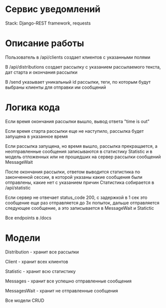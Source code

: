 # Сервис уведомлений
Stack: Django-REST framework, requests

# Описание работы
Пользователь в /api/clients создает клиентов с указанными полями

В /api/distributions создает рассылку с указанием рассылаемого текста, дат старта и окончания рассылки

В /send указывает уникальный id рассылки, теги, по которым будут выбраны клиенты для отправки им сообщений

# Логика кода
Если время окончания рассылки вышло, вывод ответа "time is out"

Если время старта рассылки еще не наступило, рассылка будет запущена в указанное время

Если рассылка запущена, но время вышло, рассылка прекращается, а неотправленные сообщения записываются в статистику Statistic и в модель отложенных или не прошедших на сервер рассылки сообщений MessageWait

После окончания рассылки, ответом выводится статистика по законченной сессии, в которой указаны какие сообщения были отправлены, какие нет с указанием причин
Статистика собирается в /api/statistic

Если сервер не отвечает status_code 200, с задержкой в 1 сек это сообщение еще раз отправляется до 3х попыток, дальше отправляется следующее сообщение, а это записывается в MessageWait и Statictic

Все endpoints в /docs

# Модели

Distribution - хранит все рассылки

Client - хранит всех клиентов

Statistic - хранит всю статистику

Messages - хранит все успешно отправленные сообщения

MessagesWait - хранит не отправленные сообщения

Все модели CRUD
